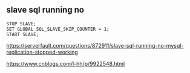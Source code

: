 ## slave sql running no

```
STOP SLAVE;
SET GLOBAL SQL_SLAVE_SKIP_COUNTER = 1; 
START SLAVE;
```

https://serverfault.com/questions/872911/slave-sql-running-no-mysql-replication-stopped-working

https://www.cnblogs.com/l-hh/p/9922548.html